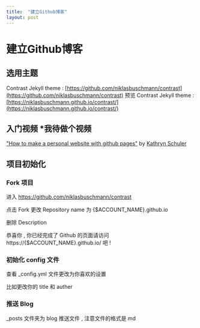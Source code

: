 ```yaml
---
title:  "建立Github博客"
layout: post
---
```


# 建立Github博客
## 选用主题
Contrast Jekyll theme : [https://github.com/niklasbuschmann/contrast](https://github.com/niklasbuschmann/contrast)
预览 Contrast Jekyll theme : [https://niklasbuschmann.github.io/contrast/](https://niklasbuschmann.github.io/contrast/)

## 入门视频 *我待做个视频
["How to make a personal website with github pages"](https://www.youtube.com/watch?v=qZsgPgGdOzQ) by [Kathryn Schuler](https://www.youtube.com/@kathrynschuler8489)

## 项目初始化
### Fork 项目
进入 https://github.com/niklasbuschmann/contrast

点击 Fork 更改 Repository name 为 {$ACCOUNT_NAME}.github.io

删除 Description

恭喜你 , 你已经完成了 Github 的页面请访问 https://{$ACCOUNT_NAME}.github.io/ 吧 !

### 初始化 config 文件
查看 _config.yml 文件更改为你喜欢的设置

比如更改你的 title 和 auther

### 推送 Blog
_posts 文件夹为 blog 推送文件 , 注意文件的格式是 md
